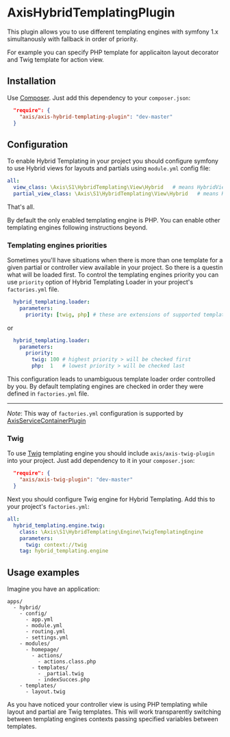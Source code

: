 AxisHybridTemplatingPlugin
==========================

This plugin allows you to use different templating engines with symfony 1.x simultanously with
fallback in order of priority.

For example you can specify PHP template for applicaiton layout decorator and Twig template 
for action view.

Installation
------------

Use [Composer](http://getcomposer.org/). Just add this dependency to your `composer.json`:

```json
  "require": {
    "axis/axis-hybrid-templating-plugin": "dev-master"
  }
```

Configuration
-------------

To enable Hybrid Templating in your project you should configure symfony to use Hybrid views 
for layouts and partials using `module.yml` config file:
```yml
all:
  view_class: \Axis\S1\HybridTemplating\View\Hybrid   # means HybridView class
  partial_view_class: \Axis\S1\HybridTemplating\View\Hybrid   # means HybridPartialView class
```

That's all.

By default the only enabled templating engine is PHP. You can enable other templating engines
following instructions beyond.

### Templating engines priorities

Sometimes you'll have situations when there is more than one template for a given partial or 
controller view available in your project. So there is a questin what will be loaded first.
To control the templating engines priority you can use `priority` option of Hybrid Templating Loader
in your project's `factories.yml` file.

```yml
  hybrid_templating.loader:
    parameters:
      priority: [twig, php] # these are extensions of supported templating engines in order of priority
```
or
```yml
  hybrid_templating.loader:
    parameters:
      priority:
        twig: 100 # highest priority > will be checked first
        php:  1   # lowest priority > will be checked last
```

This configuration leads to unambiguous template loader order controlled by you.
By default templating engines are checked in order they were defined in `factories.yml` file.

---------------------------------------
*Note*: This way of `factories.yml` configuration is supported by 
[AxisServiceContainerPlugin](https://github.com/e1himself/axis-service-container-plugin)


### Twig

To use [Twig](http://twig.sensiolabs.org/) templating engine you should include 
`axis/axis-twig-plugin` into your project. Just add dependency to it in your `composer.json`:

```json
  "require": {
    "axis/axis-twig-plugin": "dev-master"
  }
```

Next you should configure Twig engine for Hybrid Templating. Add this to your project's `factories.yml`:
```yml
all:
  hybrid_templating.engine.twig:
    class: \Axis\S1\HybridTemplating\Engine\TwigTemplatingEngine
    parameters:
      twig: context://twig
    tag: hybrid_templating.engine
```


Usage examples
--------------

Imagine you have an application:

```
apps/
  - hybrid/
    - config/
      - app.yml
      - module.yml
      - routing.yml
      - settings.yml
    - modules/
      - homepage/
        - actions/
          - actions.class.php
        - templates/
          - _partial.twig
          - indexSucces.php
    - templates/
      - layout.twig
```

As you have noticed your controller view is using PHP templating while layout and partial are Twig templates. 
This will work transparently switching between templating engines contexts passing specified variables between
templates.
